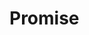 <!--
 * @Author: your name
 * @Date: 2021-10-24 17:36:16
 * @LastEditTime: 2021-10-26 21:53:42
 * @LastEditors: Please set LastEditors
 * @Description: Promise
 * @FilePath: \知识点\Promise.md
-->

# Promise
